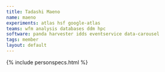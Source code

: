 ```yaml
---
title: Tadashi Maeno
name: maeno
experiments: atlas hsf google-atlas
teams: wfm analysis databases ddm hpc
software: panda harvester idds eventservice data-carousel
tags: member
layout: default
---
```


{% include personspecs.html %}
